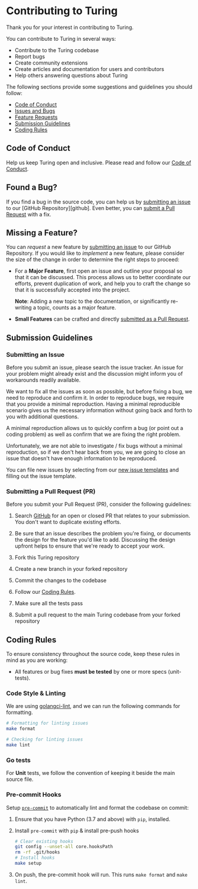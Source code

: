 # Contributing to Turing

Thank you for your interest in contributing to Turing.

You can contribute to Turing in several ways:
- Contribute to the Turing codebase
- Report bugs
- Create community extensions
- Create articles and documentation for users and contributors
- Help others answering questions about Turing

The following sections provide some suggestions and guidelines you should follow:
- [Code of Conduct](#coc)
- [Issues and Bugs](#issue)
- [Feature Requests](#feature)
- [Submission Guidelines](#submit)
- [Coding Rules](#rules)

## <a name="coc"></a> Code of Conduct

Help us keep Turing open and inclusive.
Please read and follow our [Code of Conduct](https://github.com/caraml-dev/turing/blob/main/CODE_OF_CONDUCT.md).

## <a name="issue"></a> Found a Bug?

If you find a bug in the source code, you can help us by [submitting an issue](#submit-issue) to our [GitHub Repository][github].
Even better, you can [submit a Pull Request](#submit-pr) with a fix.


## <a name="feature"></a> Missing a Feature?
You can *request* a new feature by [submitting an issue](#submit-issue) to our GitHub Repository.
If you would like to *implement* a new feature, please consider the size of the change in order to determine the right steps to proceed:

* For a **Major Feature**, first open an issue and outline your proposal so that it can be discussed.
  This process allows us to better coordinate our efforts, prevent duplication of work, and help you to craft the change so that it is successfully accepted into the project.

  **Note**: Adding a new topic to the documentation, or significantly re-writing a topic, counts as a major feature.

* **Small Features** can be crafted and directly [submitted as a Pull Request](#submit-pr).

## <a name="submit"></a> Submission Guidelines

### <a name="submit-issue"></a> Submitting an Issue

Before you submit an issue, please search the issue tracker. An issue for your problem might already exist and the discussion might inform you of workarounds readily available.

We want to fix all the issues as soon as possible, but before fixing a bug, we need to reproduce and confirm it.
In order to reproduce bugs, we require that you provide a minimal reproduction.
Having a minimal reproducible scenario gives us the necessary information without going back and forth to you with additional questions.

A minimal reproduction allows us to quickly confirm a bug (or point out a coding problem) as well as confirm that we are fixing the right problem.

Unfortunately, we are not able to investigate / fix bugs without a minimal reproduction, so if we don't hear back from you, we are going to close an issue that doesn't have enough information to be reproduced.

You can file new issues by selecting from our [new issue templates](https://github.com/caraml-dev/turing/issues/new/choose) and filling out the issue template.

### <a name="submit-pr"></a> Submitting a Pull Request (PR)

Before you submit your Pull Request (PR), consider the following guidelines:

1. Search [GitHub](https://github.com/caraml-dev/turing/pulls) for an open or closed PR that relates to your submission.
   You don't want to duplicate existing efforts.

2. Be sure that an issue describes the problem you're fixing, or documents the design for the feature you'd like to add.
   Discussing the design upfront helps to ensure that we're ready to accept your work.

3. Fork this Turing repository
4. Create a new branch in your forked repository
5. Commit the changes to the codebase
6. Follow our [Coding Rules](#rules).
7. Make sure all the tests pass
8. Submit a pull request to the main Turing codebase from your forked repository

## <a name="rules"></a> Coding Rules
To ensure consistency throughout the source code, keep these rules in mind as you are working:

* All features or bug fixes **must be tested** by one or more specs (unit-tests).

### Code Style & Linting

We are using [golangci-lint](https://github.com/golangci/golangci-lint), and we can run the following commands for formatting.

```sh
# Formatting for linting issues
make format

# Checking for linting issues
make lint
```

### Go tests

For **Unit** tests, we follow the convention of keeping it beside the main source file.

### Pre-commit Hooks

Setup [`pre-commit`](https://pre-commit.com/) to automatically lint and format the codebase on commit:

1. Ensure that you have Python (3.7 and above) with `pip`, installed.
2. Install `pre-commit` with `pip` &amp; install pre-push hooks

    ```sh
    # Clear existing hooks    
    git config --unset-all core.hooksPath
    rm -rf .git/hooks
    # Install hooks
    make setup
    ```

3. On push, the pre-commit hook will run. This runs `make format` and `make lint`.

